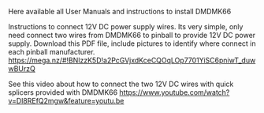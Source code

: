 
Here available all User Manuals and instructions to install DMDMK66

Instructions to connect 12V DC power supply wires. Its very simple, only need connect two wires from DMDMK66 to pinball to provide 12V DC power supply. Download this PDF file, include pictures to identify where connect in each pinball manufacturer.
https://mega.nz/#!BNlzzK5D!a2PcGVjxdKceCQOqLOp7701YiSC6pniwT_duwwBUrzQ

See this video about how to connect the two 12V DC wires with quick splicers provided with DMDMK66
https://www.youtube.com/watch?v=Dl8REfQ2mgw&feature=youtu.be
